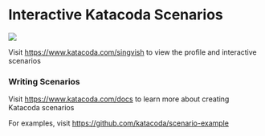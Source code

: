 # Interactive Katacoda Scenarios

[![](http://shields.katacoda.com/katacoda/singvish/count.svg)](https://www.katacoda.com/singvish "Get your profile on Katacoda.com")

Visit https://www.katacoda.com/singvish to view the profile and interactive scenarios

### Writing Scenarios
Visit https://www.katacoda.com/docs to learn more about creating Katacoda scenarios

For examples, visit https://github.com/katacoda/scenario-example
